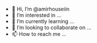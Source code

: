 - 👋 Hi, I’m @amirhouseiin
- 👀 I’m interested in ...
- 🌱 I’m currently learning ...
- 💞️ I’m looking to collaborate on ...
- 📫 How to reach me ...

<!---
amirhouseiin/amirhouseiin is a ✨ special ✨ repository because its `README.md` (this file) appears on your GitHub profile.
You can click the Preview link to take a look at your changes.
--->
